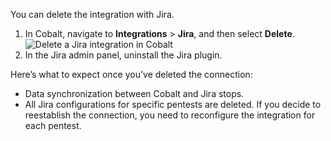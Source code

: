 You can delete the integration with Jira.

1. In Cobalt, navigate to **Integrations** > **Jira**, and then select **Delete**.
    ![Delete a Jira integration in Cobalt](/integrations/delete-jira.png "Delete a Jira integration in Cobalt")
1. In the Jira admin panel, uninstall the Jira plugin.

Here’s what to expect once you’ve deleted the connection:

- Data synchronization between Cobalt and Jira stops.
- All Jira configurations for specific pentests are deleted. If you decide to reestablish the connection, you need to reconfigure the integration for each pentest.